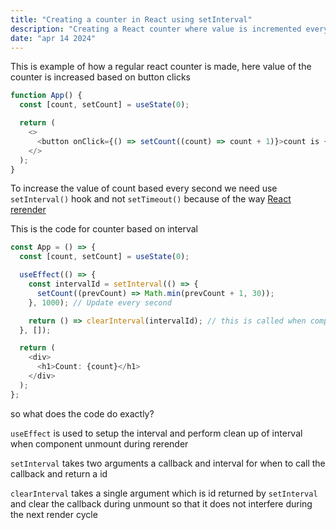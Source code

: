 ```yaml
---
title: "Creating a counter in React using setInterval"
description: "Creating a React counter where value is incremented every second"
date: "apr 14 2024"
---
```


This is example of how a regular react counter is made, here value of the counter is increased based on button clicks

```ts
function App() {
  const [count, setCount] = useState(0);

  return (
    <>
      <button onClick={() => setCount((count) => count + 1)}>count is {count}</button>
    </>
  );
}
```

To increase the value of count based every second we need use `setInterval()` hook and not `setTimeout()` because of the way [React rerender](https://www.joshwcomeau.com/react/why-react-re-renders/)

This is the code for counter based on interval

```ts
const App = () => {
  const [count, setCount] = useState(0);

  useEffect(() => {
    const intervalId = setInterval(() => {
      setCount((prevCount) => Math.min(prevCount + 1, 30));
    }, 1000); // Update every second

    return () => clearInterval(intervalId); // this is called when component is destroyed/Unmounted when component rerenders and basically remove the callback created by the
  }, []);

  return (
    <div>
      <h1>Count: {count}</h1>
    </div>
  );
};
```

so what does the code do exactly?

`useEffect` is used to setup the interval and perform clean up of interval when component unmount during rerender

`setInterval` takes two arguments a callback and interval for when to call the callback and return a id

`clearInterval` takes a single argument which is id returned by `setInterval` and clear the callback during unmount so that it does not interfere during the next render cycle
